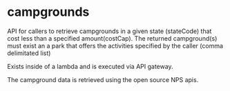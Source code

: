 # campgrounds
API for callers to retrieve campgrounds in a given state (stateCode) that cost less than a specified amount(costCap). The returned campground(s) must exist an a park that offers the activities specified by the caller (comma delimitated list)

Exists inside of a lambda and is executed via API gateway. 

The campground data is retrieved using the open source NPS apis.